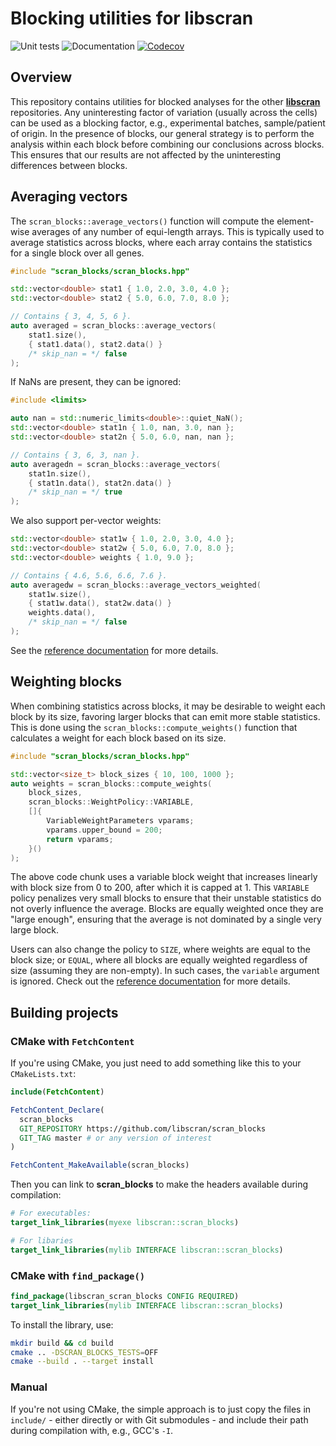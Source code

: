 # Blocking utilities for libscran

![Unit tests](https://github.com/libscran/scran_blocks/actions/workflows/run-tests.yaml/badge.svg)
![Documentation](https://github.com/libscran/scran_blocks/actions/workflows/doxygenate.yaml/badge.svg)
[![Codecov](https://codecov.io/gh/libscran/scran_blocks/graph/badge.svg?token=JWV0I4WJX2)](https://codecov.io/gh/libscran/scran_blocks)

## Overview

This repository contains utilities for blocked analyses for the other [**libscran**](https://github.com/libscran) repositories.
Any uninteresting factor of variation (usually across the cells) can be used as a blocking factor, e.g., experimental batches, sample/patient of origin.
In the presence of blocks, our general strategy is to perform the analysis within each block before combining our conclusions across blocks.
This ensures that our results are not affected by the uninteresting differences between blocks.

## Averaging vectors

The `scran_blocks::average_vectors()` function will compute the element-wise averages of any number of equi-length arrays.
This is typically used to average statistics across blocks, where each array contains the statistics for a single block over all genes.

```cpp
#include "scran_blocks/scran_blocks.hpp"

std::vector<double> stat1 { 1.0, 2.0, 3.0, 4.0 };
std::vector<double> stat2 { 5.0, 6.0, 7.0, 8.0 };

// Contains { 3, 4, 5, 6 }.
auto averaged = scran_blocks::average_vectors(
    stat1.size(), 
    { stat1.data(), stat2.data() }
    /* skip_nan = */ false
);
```

If NaNs are present, they can be ignored:

```cpp
#include <limits>

auto nan = std::numeric_limits<double>::quiet_NaN();
std::vector<double> stat1n { 1.0, nan, 3.0, nan };
std::vector<double> stat2n { 5.0, 6.0, nan, nan };

// Contains { 3, 6, 3, nan }.
auto averagedn = scran_blocks::average_vectors(
    stat1n.size(), 
    { stat1n.data(), stat2n.data() }
    /* skip_nan = */ true
);
```

We also support per-vector weights:

```cpp
std::vector<double> stat1w { 1.0, 2.0, 3.0, 4.0 };
std::vector<double> stat2w { 5.0, 6.0, 7.0, 8.0 };
std::vector<double> weights { 1.0, 9.0 };

// Contains { 4.6, 5.6, 6.6, 7.6 }.
auto averagedw = scran_blocks::average_vectors_weighted(
    stat1w.size(), 
    { stat1w.data(), stat2w.data() }
    weights.data(),
    /* skip_nan = */ false
);
```

See the [reference documentation](https://libscran.github.io/scran_blocks) for more details.

## Weighting blocks

When combining statistics across blocks, it may be desirable to weight each block by its size, favoring larger blocks that can emit more stable statistics.
This is done using the `scran_blocks::compute_weights()` function that calculates a weight for each block based on its size.

```cpp
#include "scran_blocks/scran_blocks.hpp"

std::vector<size_t> block_sizes { 10, 100, 1000 };
auto weights = scran_blocks::compute_weights(
    block_sizes, 
    scran_blocks::WeightPolicy::VARIABLE,
    []{
        VariableWeightParameters vparams;
        vparams.upper_bound = 200;
        return vparams;
    }()
);
```

The above code chunk uses a variable block weight that increases linearly with block size from 0 to 200, after which it is capped at 1.
This `VARIABLE` policy penalizes very small blocks to ensure that their unstable statistics do not overly influence the average.
Blocks are equally weighted once they are "large enough", ensuring that the average is not dominated by a single very large block. 

Users can also change the policy to `SIZE`, where weights are equal to the block size;
or `EQUAL`, where all blocks are equally weighted regardless of size (assuming they are non-empty).
In such cases, the `variable` argument is ignored.
Check out the [reference documentation](https://libscran.github.io/scran_blocks) for more details.

## Building projects

### CMake with `FetchContent`

If you're using CMake, you just need to add something like this to your `CMakeLists.txt`:

```cmake
include(FetchContent)

FetchContent_Declare(
  scran_blocks
  GIT_REPOSITORY https://github.com/libscran/scran_blocks
  GIT_TAG master # or any version of interest
)

FetchContent_MakeAvailable(scran_blocks)
```

Then you can link to **scran_blocks** to make the headers available during compilation:

```cmake
# For executables:
target_link_libraries(myexe libscran::scran_blocks)

# For libaries
target_link_libraries(mylib INTERFACE libscran::scran_blocks)
```

### CMake with `find_package()`

```cmake
find_package(libscran_scran_blocks CONFIG REQUIRED)
target_link_libraries(mylib INTERFACE libscran::scran_blocks)
```

To install the library, use:

```sh
mkdir build && cd build
cmake .. -DSCRAN_BLOCKS_TESTS=OFF
cmake --build . --target install
```

### Manual

If you're not using CMake, the simple approach is to just copy the files in `include/` - either directly or with Git submodules - and include their path during compilation with, e.g., GCC's `-I`.
